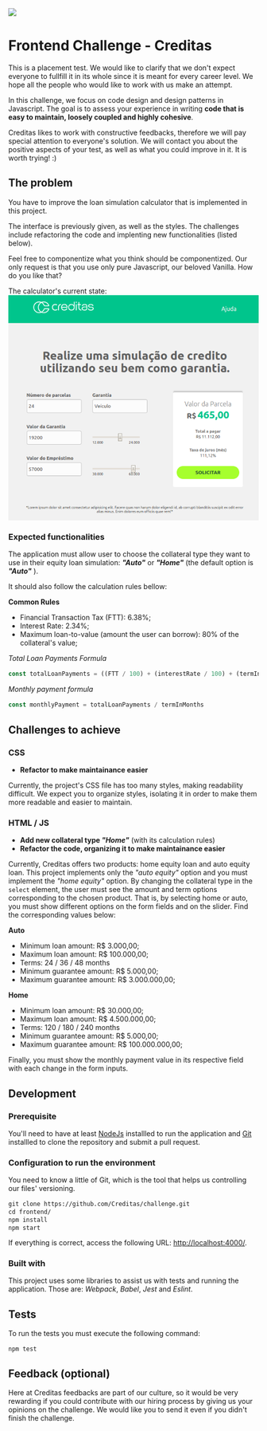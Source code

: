 <img src="https://www.creditas.com.br/static/images/logo-creditas-color-8367919c2a.svg" width="400">

# Frontend Challenge - Creditas
This is a placement test. We would like to clarify that we don't expect everyone to fullfill it in its whole since it is meant for every career level. We hope all the people who would like to work with us make an attempt.

In this challenge, we focus on code design and design patterns in Javascript. The goal is to assess your experience in writing **code that is easy to maintain, loosely coupled and highly cohesive**.

Creditas likes to work with constructive feedbacks, therefore we will pay special attention to everyone's solution. We will contact you about the positive aspects of your test, as well as what you could improve in it. It is worth trying! :)

## The problem

You have to improve the loan simulation calculator that is implemented in this project.

The interface is previously given, as well as the styles. The challenges include refactoring the code and implenting new functionalities (listed below).

Feel free to componentize what you think should be componentized. Our only request is that you use only pure Javascript, our beloved Vanilla. How do you like that?

The calculator's current state:
<img style="display: block; margin: 0 auto;" src="./layout.png">


### Expected functionalities

The application must allow user to choose the collateral type they want to use in their equity loan simulation:
***"Auto"*** or ***"Home"*** (the default option is ***"Auto"*** ).

It should also follow the calculation rules bellow:

**Common Rules**
- Financial Transaction Tax (FTT): 6.38%;
- Interest Rate: 2.34%;
- Maximum loan-to-value (amount the user can borrow): 80% of the collateral's value;

*Total Loan Payments Formula*

```javascript
const totalLoanPayments = ((FTT / 100) + (interestRate / 100) + (termInMonths / 1000) + 1) * loanAmount
```

*Monthly payment formula*

```javascript
const monthlyPayment = totalLoanPayments / termInMonths
```

## Challenges to achieve

### CSS
* **Refactor to make maintainance easier** 

Currently, the project's CSS file has too many styles, making readability difficult. We expect you to organize styles, isolating it in order to make them more readable and easier to maintain.

### HTML / JS
* **Add new collateral type _"Home"_** (with its calculation rules) 
* **Refactor the code, organizing it to make maintainance easier** 

Currently, Creditas offers two products: home equity loan and auto equity loan. This project implements only the *"auto equity"* option and you must implement the *"home equity"* option.
By changing the collateral type in the `select` element, the user must see the amount and term options corresponding to the chosen product. That is, by selecting home or auto, you must show different options on the form fields and on the slider. Find the corresponding values below:

**Auto**
- Minimum loan amount: R$ 3.000,00;
- Maximum loan amount: R$ 100.000,00;
- Terms: 24 / 36 / 48 months
- Minimum guarantee amount: R$ 5.000,00;
- Maximum guarantee amount: R$ 3.000.000,00;

**Home**
- Minimum loan amount: R$ 30.000,00;
- Maximum loan amount: R$ 4.500.000,00;
- Terms: 120 / 180 / 240 months
- Minimum guarantee amount: R$ 5.000,00;
- Maximum guarantee amount: R$ 100.000.000,00;

Finally, you must show the monthly payment value in its respective field with each change in the form inputs.

## Development

### Prerequisite
You'll need to have at least [NodeJs](https://nodejs.org/en/) installled to run the application and [Git](https://git-scm.com/book/en/v2/Getting-Started-Installing-Git) installled to clone the repository and submit a pull request.

### Configuration to run the environment
You need to know a little of Git, which is the tool that helps us controlling our files' versioning.

```shell
git clone https://github.com/Creditas/challenge.git
cd frontend/
npm install
npm start
```

If everything is correct, access the following URL: [http://localhost:4000/](http://localhost:4000/).

### Built with
This project uses some libraries to assist us with tests and running the application. Those are: *Webpack*, *Babel*, *Jest* and *Eslint*.

## Tests

To run the tests you must execute the following command:

```shell
npm test
```

## Feedback (optional)
Here at Creditas feedbacks are part of our culture, so it would be very rewarding if you could contribute with our hiring process by giving us your opinions on the challenge. We would like you to send it even if you didn't finish the challenge.
